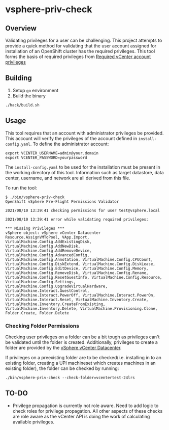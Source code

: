 # vsphere-priv-check

## Overview

Validating privileges for a user can be challenging.  This project attempts to provide a quick method for validating that the user account assigned for installation of an OpenShift cluster has the required privileges.  This tool forms the basis of required privileges from [Required vCenter account privileges](https://docs.openshift.com/container-platform/latest/installing/installing_vsphere/installing-vsphere-installer-provisioned.html#installation-vsphere-installer-infra-requirements-account_installing-vsphere-installer-provisioned)

## Building

1. Setup `go` environment
2. Build the binary
~~~
./hack/build.sh
~~~

## Usage

This tool requires that an account with administrator privileges be provided.  This account will verify the privileges of the account defined in `install-config.yaml`.  To define the administrator account:

~~~
export VCENTER_USERNAME=admin@your.domain
export VCENTER_PASSWORD=yourpassword
~~~

The `install-config.yaml` to be used for the installation must be present in the working directory of this tool.  Information such as target datastore, data center, username, and network are all derived from this file.  

To run the tool:

~~~
$ ./bin/vsphere-priv-check
OpenShift vSphere Pre-Flight Permissions Validator

2021/08/10 13:39:41 checking permissions for user test@vsphere.local

2021/08/10 13:39:41 error while validating required privileges:

*** Missing Privileges ***
vSphere object: vSphere vCenter Datacenter
Resource.AssignVMToPool, VApp.Import, VirtualMachine.Config.AddExistingDisk, VirtualMachine.Config.AddNewDisk, VirtualMachine.Config.AddRemoveDevice, VirtualMachine.Config.AdvancedConfig, VirtualMachine.Config.Annotation, VirtualMachine.Config.CPUCount, VirtualMachine.Config.DiskExtend, VirtualMachine.Config.DiskLease, VirtualMachine.Config.EditDevice, VirtualMachine.Config.Memory, VirtualMachine.Config.RemoveDisk, VirtualMachine.Config.Rename, VirtualMachine.Config.ResetGuestInfo, VirtualMachine.Config.Resource, VirtualMachine.Config.Settings, VirtualMachine.Config.UpgradeVirtualHardware, VirtualMachine.Interact.GuestControl, VirtualMachine.Interact.PowerOff, VirtualMachine.Interact.PowerOn, VirtualMachine.Interact.Reset, VirtualMachine.Inventory.Create, VirtualMachine.Inventory.CreateFromExisting, VirtualMachine.Inventory.Delete, VirtualMachine.Provisioning.Clone, Folder.Create, Folder.Delete
~~~

### Checking Folder Permissions

Checking user privileges on a folder can be a bit tough as privileges can't be validated until the folder is created.  Additionally, privileges to create a folder are provided by the [vSphere vCenter Datacenter](https://docs.openshift.com/container-platform/latest/installing/installing_vsphere/installing-vsphere-installer-provisioned.html#installation-vsphere-installer-infra-requirements-account_installing-vsphere-installer-provisioned).

If privileges on a preexisting folder are to be checked(i.e. installing in to an existing folder, creating a UPI machineset which creates machines in an existing folder), the folder can be checked by running:

~~~
./bin/vsphere-priv-check --check-folder=vcentertest-24lrs
~~~

## TO-DO

- Privilege propagation is currently not role aware.  Need to add logic to check roles for privilege propagation.  All other aspects of these checks are role aware as the vCenter API is doing the work of calculating available privileges.
